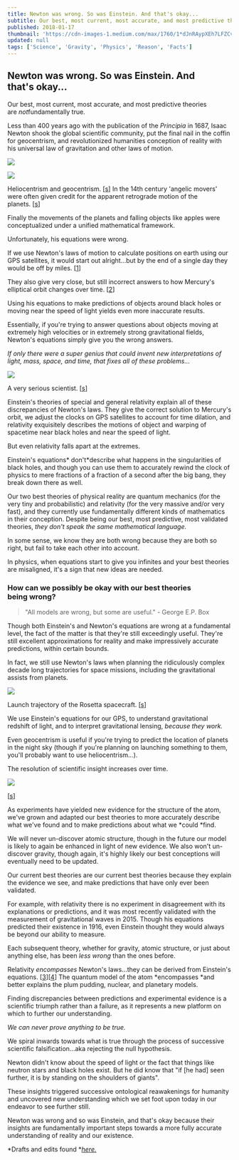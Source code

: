 ```yaml
---
title: Newton was wrong. So was Einstein. And that's okay...
subtitle: Our best, most current, most accurate, and most predictive theories are not fundamentally true
published: 2018-01-17
thumbnail: 'https://cdn-images-1.medium.com/max/1760/1*dJnRAypXEh7LFZCvaNpOhA.png'
updated: null
tags: ['Science', 'Gravity', 'Physics', 'Reason', 'Facts']
---
```

## Newton was wrong. So was Einstein. And that's okay...
Our best, most current, most accurate, and most predictive theories are *not*fundamentally true.

Less than 400 years ago with the publication of the *Principia* in 1687, Isaac Newton shook the global scientific community, put the final nail in the coffin for geocentrism, and revolutionized humanities conception of reality with his universal law of gravitation and other laws of motion.

![](https://cdn-images-1.medium.com/max/1760/1*lfBTOsyx5_ZL_cvrTYYugw.gif)

![](https://cdn-images-1.medium.com/max/1760/1*dJnRAypXEh7LFZCvaNpOhA.png)

Heliocentrism and geocentrism. [[s](https://www.google.com.mx/url?sa=t&rct=j&q=&esrc=s&source=web&cd=13&cad=rja&uact=8&ved=0ahUKEwjT_OfUlN_YAhVCOKwKHUJZCmoQFghgMAw&url=https%3A%2F%2Fen.wikipedia.org%2Fwiki%2FApparent_retrograde_motion&usg=AOvVaw2Fwr5xyZWiJviwMKEHI-ti)] In the 14th century 'angelic movers' were often given credit for the apparent retrograde motion of the planets. [[s](https://en.wikipedia.org/wiki/Dynamics_of_the_celestial_spheres#/media/File:Angelic_movers.jpg)]

Finally the movements of the planets and falling objects like apples were conceptualized under a unified mathematical framework.

Unfortunately, his equations were wrong.

If we use Newton's laws of motion to calculate positions on earth using our GPS satellites, it would start out alright...but by the end of a single day they would be off by miles. [[1](https://physics.stackexchange.com/questions/1061/why-does-gps-depend-on-relativity)]

They also give very close, but still incorrect answers to how Mercury's elliptical orbit changes over time. [[2](https://en.wikipedia.org/wiki/Tests_of_general_relativity#Perihelion_precession_of_Mercury)]

Using his equations to make predictions of objects around black holes or moving near the speed of light yields even more inaccurate results.

Essentially, if you're trying to answer questions about objects moving at extremely high velocities or in extremely strong gravitational fields, Newton's equations simply give you the wrong answers.

*If only there were a super genius that could invent new interpretations of light, mass, space, and time, that fixes all of these problems...*

![](https://cdn-images-1.medium.com/max/1320/1*_ez8p9tIe3yF0vMYt_-P4A.jpeg)

A very serious scientist. [[s](https://4.bp.blogspot.com/-XX1s8kCntRA/V9h9MRC1tII/AAAAAAAALDI/S86wtYPUjqYKVQoHYrGEvo0bpJ394-WRwCLcB/s1600/einstein_sticks_his_tongue_1951.jpg)]

Einstein's theories of special and general relativity explain all of these discrepancies of Newton's laws. They give the correct solution to Mercury's orbit, we adjust the clocks on GPS satellites to account for time dilation, and relativity exquisitely describes the motions of object and warping of spacetime near black holes and near the speed of light.

But even relativity falls apart at the extremes.

Einstein's equations* don't*describe what happens in the singularities of black holes, and though you can use them to accurately rewind the clock of physics to mere fractions of a fraction of a second after the big bang, they break down there as well.

Our two best theories of physical reality are quantum mechanics (for the very tiny and probabilistic) and relativity (for the very massive and/or very fast), and they currently use fundamentally different kinds of mathematics in their conception. Despite being our best, most predictive, most validated theories, *they don't speak the same mathematical language.*

In some sense, we know they are both wrong because they are both so right, but fail to take each other into account.

In physics, when equations start to give you infinites and your best theories are misaligned, it's a sign that new ideas are needed.

### How can we possibly be okay with our best theories being wrong?

> "All models are wrong, but some are useful." - George E.P. Box

Though both Einstein's and Newton's equations are wrong at a fundamental level, the fact of the matter is that they're still exceedingly useful. They're still excellent approximations for reality and make impressively accurate predictions, within certain bounds.

In fact, we still use Newton's laws when planning the ridiculously complex decade long trajectories for space missions, including the gravitational assists from planets.

![](https://cdn-images-1.medium.com/max/1760/1*N4h4srlwkGmGu8Jm8lqQYA.gif)

Launch trajectory of the Rosetta spacecraft. [[s](https://www.youtube.com/watch?v=ktrtvCvZb28)]

We use Einstein's equations for our GPS, to understand gravitational redshift of light, and to interpret gravitational lensing, *because they work.*

Even geocentrism is useful if you're trying to predict the location of planets in the night sky (though if you're planning on launching something to them, you'll probably want to use heliocentrism...).

The resolution of scientific insight increases over time.

![](https://cdn-images-1.medium.com/max/1760/1*B1iOPlrmO0HVqXffqLRhxQ.png)

[[s](http://www.compoundchem.com/wp-content/uploads/2016/10/The-History-of-the-Atom-%E2%80%93-Theories-and-Models.png)]

As experiments have yielded new evidence for the structure of the atom, we've grown and adapted our best theories to more accurately describe what we've found and to make predictions about what we *could *find.

We will never un-discover atomic structure, though in the future our model is likely to again be enhanced in light of new evidence. We also won't un-discover gravity, though again, it's highly likely our best conceptions will eventually need to be updated.

Our current best theories are our current best theories because they explain the evidence we see, and make predictions that have only ever been validated.

For example, with relativity there is no experiment in disagreement with its explanations or predictions, and it was most recently validated with the measurement of gravitational waves in 2015. Though his equations predicted their existence in 1916, even Einstein thought they would always be beyond our ability to measure.

Each subsequent theory, whether for gravity, atomic structure, or just about anything else, has been *less wrong* than the ones before.

Relativity *encompasses* Newton's laws...they can be derived from Einstein's equations. [[3](http://aip.scitation.org/doi/abs/10.1063/1.1664691)][[4](https://www.quora.com/How-can-we-derive-Newtons-law-of-gravitation-from-Einsteins-theory-of-relativity)] The quantum model of the atom *encompasses *and better explains the plum pudding, nuclear, and planetary models.

Finding discrepancies between predictions and experimental evidence is a scientific triumph rather than a failure, as it represents a new platform on which to further our understanding.

*We can never prove anything to be true.*

We spiral inwards towards what is true through the process of successive scientific falsification...aka rejecting the null hypothesis.

Newton didn't know about the speed of light or the fact that things like neutron stars and black holes exist. But he did know that "if [he had] seen further, it is by standing on the shoulders of giants".

These insights triggered successive ontological reawakenings for humanity and uncovered new understanding which we set foot upon today in our endeavor to see further still.

Newton was wrong and so was Einstein, and that's okay because their insights are fundamentally important steps towards a more fully accurate understanding of reality and our existence.

*Drafts and edits found *[*here.*](https://docs.google.com/document/d/1dwVDQY89vtC7lrYA1sTPKN9_eMm7HsOq_Rmi5B0vtxI/edit?usp=sharing)
